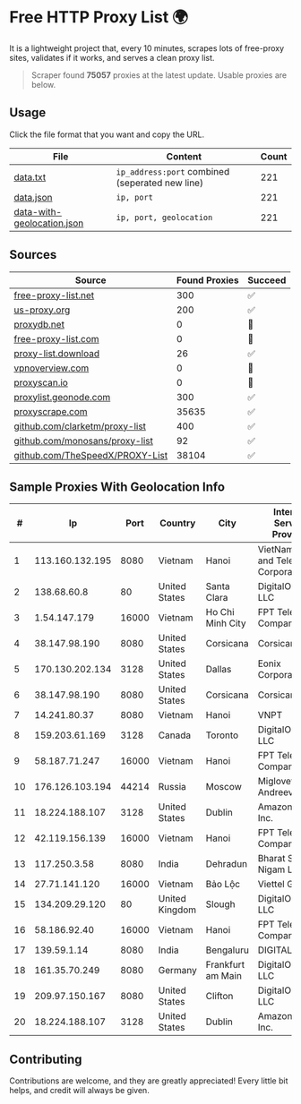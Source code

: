 
# Free HTTP Proxy List 🌍

It is a lightweight project that, every 10 minutes, scrapes lots of free-proxy sites, validates if it works, and serves a clean proxy list.


> Scraper found **75057** proxies at the latest update. Usable proxies are below.

## Usage

Click the file format that you want and copy the URL.


|File|Content|Count|
|----|-------|-----|
|[data.txt](https://raw.githubusercontent.com/themiralay/Proxy-List-World/master/data.txt)|`ip_address:port` combined (seperated new line)|221|
|[data.json](https://raw.githubusercontent.com/themiralay/Proxy-List-World/master/data.json)|`ip, port`|221|
|[data-with-geolocation.json](https://raw.githubusercontent.com/themiralay/Proxy-List-World/master/data-with-geolocation.json)|`ip, port, geolocation`|221|

## Sources

|Source|Found Proxies|Succeed|
|------|-------------|-------|
|[free-proxy-list.net](https://free-proxy-list.net)|300|✅|
|[us-proxy.org](https://www.us-proxy.org)|200|✅|
|[proxydb.net](http://proxydb.net)|0|🚫|
|[free-proxy-list.com](https://free-proxy-list.com/?page=&port=&type%5B%5D=http&type%5B%5D=https&up_time=0&search=Search)|0|🚫|
|[proxy-list.download](https://www.proxy-list.download/HTTP)|26|✅|
|[vpnoverview.com](https://vpnoverview.com/privacy/anonymous-browsing/free-proxy-servers)|0|🚫|
|[proxyscan.io](https://www.proxyscan.io)|0|🚫|
|[proxylist.geonode.com](https://proxylist.geonode.com/api/proxy-list?limit=300&page=1&sort_by=lastChecked&sort_type=desc&protocols=http,https)|300|✅|
|[proxyscrape.com](https://api.proxyscrape.com/v2/?request=displayproxies&protocol=http&timeout=10000&country=all&ssl=all&anonymity=all)|35635|✅|
|[github.com/clarketm/proxy-list](https://raw.githubusercontent.com/clarketm/proxy-list/master/proxy-list-raw.txt)|400|✅|
|[github.com/monosans/proxy-list](https://raw.githubusercontent.com/monosans/proxy-list/main/proxies/http.txt)|92|✅|
|[github.com/TheSpeedX/PROXY-List](https://raw.githubusercontent.com/TheSpeedX/PROXY-List/master/http.txt)|38104|✅|


## Sample Proxies With Geolocation Info

|#|Ip|Port|Country|City|Internet Service Provider|
|-|--|----|-------|----|-------------------------|
|1|113.160.132.195|8080|Vietnam|Hanoi|VietNam Post and Telecom Corporation|
|2|138.68.60.8|80|United States|Santa Clara|DigitalOcean, LLC|
|3|1.54.147.179|16000|Vietnam|Ho Chi Minh City|FPT Telecom Company|
|4|38.147.98.190|8080|United States|Corsicana|Corsicana ISD|
|5|170.130.202.134|3128|United States|Dallas|Eonix Corporation|
|6|38.147.98.190|8080|United States|Corsicana|Corsicana ISD|
|7|14.241.80.37|8080|Vietnam|Hanoi|VNPT|
|8|159.203.61.169|3128|Canada|Toronto|DigitalOcean, LLC|
|9|58.187.71.247|16000|Vietnam|Hanoi|FPT Telecom Company|
|10|176.126.103.194|44214|Russia|Moscow|Miglovets Egor Andreevich|
|11|18.224.188.107|3128|United States|Dublin|Amazon.com, Inc.|
|12|42.119.156.139|16000|Vietnam|Hanoi|FPT Telecom Company|
|13|117.250.3.58|8080|India|Dehradun|Bharat Sanchar Nigam Ltd|
|14|27.71.141.120|16000|Vietnam|Bảo Lộc|Viettel Group|
|15|134.209.29.120|80|United Kingdom|Slough|DigitalOcean, LLC|
|16|58.186.92.40|16000|Vietnam|Hanoi|FPT Telecom Company|
|17|139.59.1.14|8080|India|Bengaluru|DIGITALOCEAN|
|18|161.35.70.249|8080|Germany|Frankfurt am Main|DigitalOcean, LLC|
|19|209.97.150.167|8080|United States|Clifton|DigitalOcean, LLC|
|20|18.224.188.107|3128|United States|Dublin|Amazon.com, Inc.|



## Contributing

Contributions are welcome, and they are greatly appreciated! Every
little bit helps, and credit will always be given.

